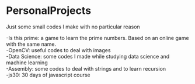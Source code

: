 # PersonalProjects
Just some small codes I make with no particular reason

-Is this prime: a game to learn the prime numbers. Based on an online game with the same name.\
-OpenCV: useful codes to deal with images\
-Data Science: some codes I made while studying data science and machine learning\
-Assembly: some codes to deal with strings and to learn recursion\
-js30: 30 days of javascript course
